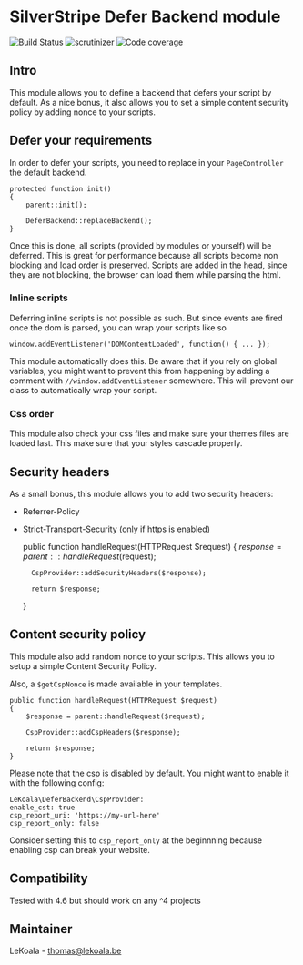 # SilverStripe Defer Backend module

[![Build Status](https://travis-ci.com/lekoala/silverstripe-defer-backend.svg?branch=master)](https://travis-ci.com/lekoala/silverstripe-defer-backend/)
[![scrutinizer](https://scrutinizer-ci.com/g/lekoala/silverstripe-defer-backend/badges/quality-score.png?b=master)](https://scrutinizer-ci.com/g/lekoala/silverstripe-defer-backend/)
[![Code coverage](https://codecov.io/gh/lekoala/silverstripe-defer-backend/branch/master/graph/badge.svg)](https://codecov.io/gh/lekoala/silverstripe-defer-backend)

## Intro

This module allows you to define a backend that defers your script by default.
As a nice bonus, it also allows you to set a simple content security policy by adding nonce to your scripts.

## Defer your requirements

In order to defer your scripts, you need to replace in your `PageController` the default backend.

    protected function init()
    {
        parent::init();

        DeferBackend::replaceBackend();
    }

Once this is done, all scripts (provided by modules or yourself) will be deferred. This is great
for performance because all scripts become non blocking and load order is preserved.
Scripts are added in the head, since they are not blocking, the browser can load them while parsing
the html.

### Inline scripts

Deferring inline scripts is not possible as such. But since events are fired once the dom is parsed,
you can wrap your scripts like so

    window.addEventListener('DOMContentLoaded', function() { ... });

This module automatically does this. Be aware that if you rely on global variables, you might want to
prevent this from happening by adding a comment with `//window.addEventListener` somewhere. This
will prevent our class to automatically wrap your script.

### Css order

This module also check your css files and make sure your themes files are loaded last. This make
sure that your styles cascade properly.

## Security headers

As a small bonus, this module allows you to add two security headers:
- Referrer-Policy
- Strict-Transport-Security (only if https is enabled)

    public function handleRequest(HTTPRequest $request)
    {
        $response = parent::handleRequest($request);

        CspProvider::addSecurityHeaders($response);

        return $response;
    }

## Content security policy

This module also add random nonce to your scripts. This allows you to setup a simple
Content Security Policy.

Also, a `$getCspNonce` is made available in your templates.

    public function handleRequest(HTTPRequest $request)
    {
        $response = parent::handleRequest($request);

        CspProvider::addCspHeaders($response);

        return $response;
    }

Please note that the csp is disabled by default. You might want to enable it with the following config:

    LeKoala\DeferBackend\CspProvider:
    enable_cst: true
    csp_report_uri: 'https://my-url-here'
    csp_report_only: false

Consider setting this to `csp_report_only` at the beginnning because enabling csp can break your website.

## Compatibility

Tested with 4.6 but should work on any ^4 projects

## Maintainer

LeKoala - thomas@lekoala.be

